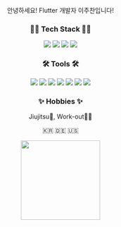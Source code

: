 <p align="center">
안녕하세요! Flutter 개발자 이주찬입니다!
</p>
<h3 align="center">🧑‍💻 Tech Stack 🧑‍💻</h3>
<p align="center">
<img src="https://img.shields.io/badge/Flutter-02569B?style=flat-square&logo=Flutter&logoColor=white"/></a> <img src="https://img.shields.io/badge/TypeScript-3178C6?style=flat-square&logo=TypeScript&logoColor=white"/></a> <img src="https://img.shields.io/badge/Ruby on Rails-FF0000?style=flat-square&logo=Rust&logoColor=white"/></a> <img src="https://img.shields.io/badge/Rust-FF0000?style=flat-square&logo=RubyonRails&logoColor=white"/></a>
</p>
<h3 align="center"> 🛠 Tools 🛠</h3>
<p align="center">
<img src="https://img.shields.io/badge/Slack-4A154B?style=flat-square&logo=Slack&logoColor=white"/></a>
<img src="https://img.shields.io/badge/GitHub-181717?style=flat-square&logo=GitHub&logoColor=white"/></a>
<img src="https://img.shields.io/badge/Notion-000000?style=flat-square&logo=Notion&logoColor=white"/></a>
<img src="https://img.shields.io/badge/Jira-0052CC?style=flat-square&logo=Jira&logoColor=white"/></a>
<img src="https://img.shields.io/badge/Confluence-172B4D?style=flat-square&logo=Confluence&logoColor=white"/></a>
<img src="https://img.shields.io/badge/Postman-FF6C37?style=flat-square&logo=Postman&logoColor=white"/></a>
<img src="https://img.shields.io/badge/Figma-F24E1E?style=flat-square&logo=Figma&logoColor=white"/></a>
</p>
<h3 align="center">✨ Hobbies ✨</h3>
<p align="center">
Jiujitsu🥋, Work-out💪🏻
</p>
<p align="center">
 🇰🇷 🇩🇪 🇺🇸
</p>
<p align="center">
<a href="https://github.com/NoahFlatfish"><img align="center" style="height:180px" src="https://github-readme-stats.vercel.app/api/top-langs/?username=NoahFlatfish&layout=compact&theme=nord&hide_border=true" /></a> 
</p>
<br>
